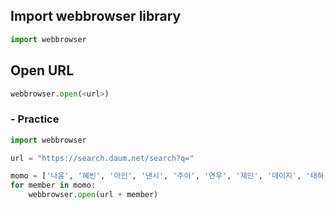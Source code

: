 ## Import webbrowser library
```python
import webbrowser
```

## Open URL
```python
webbrowser.open(<url>)
```
### - Practice
```python
import webbrowser

url = "https://search.daum.net/search?q="

momo = ['나윤', '혜빈', '아인', '낸시', '주이', '연우', '제인', '데이지', '태하']
for member in momo:
    webbrowser.open(url + member)
```